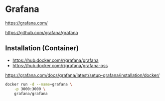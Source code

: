 # Grafana

<https://grafana.com/>

<https://github.com/grafana/grafana>

## Installation (Container)

- https://hub.docker.com/r/grafana/grafana
- https://hub.docker.com/r/grafana/grafana-oss

https://grafana.com/docs/grafana/latest/setup-grafana/installation/docker/

```bash
docker run -d --name=grafana \
    -p 3000:3000 \
    grafana/grafana
```
